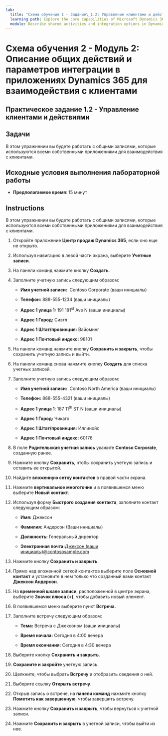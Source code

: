 ```yaml
---
lab:
  title: "Схема обучения 1 - Задание\_1.2: Управление клиентами и действиями"
  learning path: Explore the core capabilities of Microsoft Dynamics 365 customer engagement apps
  module: Describe shared activities and integration options in Dynamics 365 customer engagement apps
---
```


Схема обучения 2 - Модуль 2: Описание общих действий и параметров интеграции в приложениях Dynamics 365 для взаимодействия с клиентами
========================

## Практическое задание 1.2 - Управление клиентами и действиями

## Задачи

В этом упражнении вы будете работать с общими записями, которые используются всеми собственными приложениями для взаимодействия с клиентами. 

## Исходные условия выполнения лабораторной работы

  - **Предполагаемое время**: 15 минут

## Instructions

В этом упражнении вы будете работать с общими записями, которые используются всеми собственными приложениями для взаимодействия с клиентами. 

1. Откройте приложение **Центр продаж Dynamics 365**, если оно еще не открыто.

2. Используя навигацию в левой части экрана, выберите **Учетные записи**.

3. На панели команд нажмите кнопку **Создать**.

4. Заполните учетную запись следующим образом:

    - **Имя учетной записи:**  Contoso Corporate (ваши инициалы)

    - **Телефон:** 888-555-1234 (ваши инициалы)

    - **Адрес 1 улица 1:** 191 181<sup data-htmlnode="">st</sup> Ave N (ваши инициалы)

    - **Адрес 1 Город:** Сиэтл

    - **Адрес 1 Штат/провинция:** Вайоминг

    - **Адрес 1 Почтовый индекс:** 98101

5. На панели команд нажмите кнопку **Сохранить и закрыть**, чтобы сохранить учетную запись и выйти.

6. На панели команд снова нажмите кнопку **Создать** для списка учетных записей.

7. Заполните учетную запись следующим образом:

    - **Имя учетной записи:**  Contoso North America (ваши инициалы)

    - **Телефон:** 888-555-4321 (ваши инициалы)

    - **Адрес 1 улица 1**: 187 11<sup data-htmlnode="">th</sup> ST N (ваши инициалы)

    - **Адрес 1 Город:** Чикаго

    - **Адрес 1 Штат/провинция:** Иллинойс

    - **Адрес 1 Почтовый индекс:** 60176

8. В поле **Родительская учетная запись** укажите **Contoso Corporate**, созданную ранее.

9. Нажмите кнопку **Сохранить**, чтобы сохранить учетную запись и оставить ее открытой.

10. Найдите **вложенную сетку контактов** в правой части экрана.

11. Нажмите **вертикальное многоточие** и в появившемся меню выберите **Новый контакт**.

12. Используя форму **Быстрого создания контакта**, заполните контакт следующим образом:

    - **Имя:** Джексон

    - **Фамилия:** Андерсон (Ваши инициалы)

    - **Должность:** Генеральный директор

    - **Электронная почта:**[Джексон (ваши инициалы)@contososample.com](mailto:Jackson@contososample.com)

13. Нажмите кнопку **Сохранить и закрыть**.

14. Прямо над вложенной сеткой контактов выберите поле **Основной контакт** и установите в нем только что созданный вами контакт **Джексон Андерсон**.

15. На **временной шкале записи**, расположенной в центре экрана, выберите **Значок плюса (+)**, чтобы добавить новый элемент.

16. В появившемся меню выберите пункт **Встреча.**

17. Заполните встречу следующим образом:

    - **Тема:** Встреча с Джексоном (ваши инициалы)

    - **Время начала:** Сегодня в 4:00 вечера

    - **Время окончания:** Сегодня в 4:30 вечера

18. Выберите кнопку **Сохранить и закрыть**.

19. **Сохраните и закройте** учетную запись.

20. Щелкните, чтобы выбрать **Встречу** и отобразить сведения о ней.

21. Выберите ссылку **Открыть встречу**.

22. Открыв запись о встрече, на **панели команд** нажмите кнопку **Пометить как завершенную**, чтобы завершить встречу.

23. Нажмите кнопку **Сохранить и закрыть**, чтобы вернуться к учетной записи.

24. Нажмите **Сохранить и закрыть** в учетной записи, чтобы выйти из нее.
